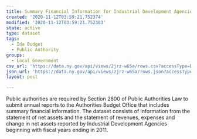 ```yaml
---
title: Summary Financial Information for Industrial Development Agencies
created: '2020-11-12T03:59:21.752374'
modified: '2020-11-12T03:59:21.752383'
state: active
type: dataset
tags:
  - Ida Budget
  - Public Authority
groups:
  - Local Government
csv_url: 'https://data.ny.gov/api/views/2jrz-w65a/rows.csv?accessType=DOWNLOAD'
json_url: 'https://data.ny.gov/api/views/2jrz-w65a/rows.json?accessType=DOWNLOAD'
layout: post

---
```

Public authorities are required by Section 2800 of Public Authorities Law to submit annual reports to the Authorities Budget Office that includes summary financial information.  The dataset consists of information from the statement of net assets and the statement of revenues, expenses and change in net assets reported by Industrial Development Agencies beginning with fiscal years ending in 2011.
